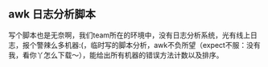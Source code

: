 ## awk 日志分析脚本

写个脚本也是无奈啊，我们team所在的环境中，没有日志分析系统，光有线上日志，报个警辣么多机器:(，临时写的脚本分析，awk不负所望（expect不服：没有我，看你丫怎么下载～），能给出所有机器的错误方法计数以及排序。
